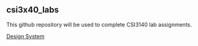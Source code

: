 ## csi3x40_labs
This github repository will be used to complete CSI3140 lab assignments.

[Design System](/docs/design_system.md)